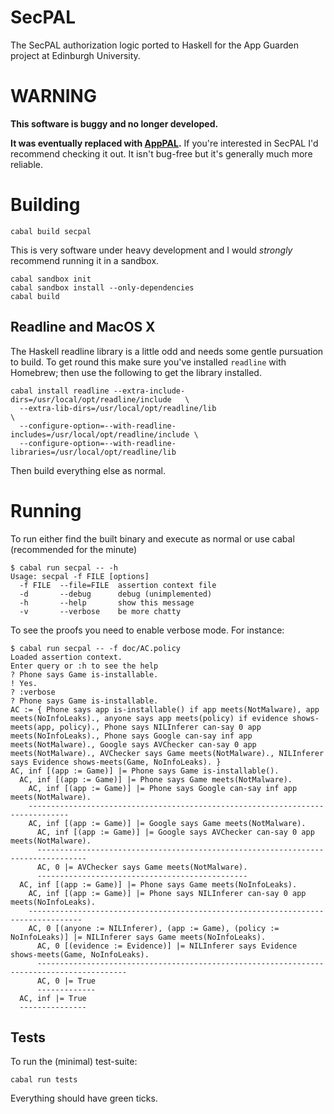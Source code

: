 SecPAL
======

The SecPAL authorization logic ported to Haskell for the App Guarden project at Edinburgh University.


# WARNING

**This software is buggy and no longer developed.**

**It was eventually replaced with
[AppPAL](https://github.com/bogwonch/libAppPAL).** If you're interested in
SecPAL I'd recommend checking it out. It isn't bug-free but it's generally much
more reliable.


# Building

~~~{.sh}
cabal build secpal
~~~

This is very software under heavy development and I would *strongly* recommend running it in a sandbox.

~~~{.sh}
cabal sandbox init
cabal sandbox install --only-dependencies
cabal build
~~~

## Readline and MacOS X

The Haskell readline library is a little odd and needs some gentle pursuation to build.
To get round this make sure you've installed `readline` with Homebrew; then use the following to get the library installed.

~~~{.sh}
cabal install readline --extra-include-dirs=/usr/local/opt/readline/include   \
  --extra-lib-dirs=/usr/local/opt/readline/lib                                \
  --configure-option=--with-readline-includes=/usr/local/opt/readline/include \
  --configure-option=--with-readline-libraries=/usr/local/opt/readline/lib
~~~

Then build everything else as normal.

# Running 

To run either find the built binary and execute as normal or use cabal (recommended for the minute)

    $ cabal run secpal -- -h
    Usage: secpal -f FILE [options]
      -f FILE  --file=FILE  assertion context file
      -d       --debug      debug (unimplemented)
      -h       --help       show this message
      -v       --verbose    be more chatty

To see the proofs you need to enable verbose mode.
For instance:

    $ cabal run secpal -- -f doc/AC.policy
    Loaded assertion context.
    Enter query or :h to see the help
    ? Phone says Game is-installable.
    ! Yes.
    ? :verbose
    ? Phone says Game is-installable.
    AC := { Phone says app is-installable() if app meets(NotMalware), app meets(NoInfoLeaks)., anyone says app meets(policy) if evidence shows-meets(app, policy)., Phone says NILInferer can-say 0 app meets(NoInfoLeaks)., Phone says Google can-say inf app meets(NotMalware)., Google says AVChecker can-say 0 app meets(NotMalware)., AVChecker says Game meets(NotMalware)., NILInferer says Evidence shows-meets(Game, NoInfoLeaks). }
    AC, inf [(app := Game)] |= Phone says Game is-installable().
      AC, inf [(app := Game)] |= Phone says Game meets(NotMalware).
        AC, inf [(app := Game)] |= Phone says Google can-say inf app meets(NotMalware).
        -------------------------------------------------------------------------------
        AC, inf [(app := Game)] |= Google says Game meets(NotMalware).
          AC, inf [(app := Game)] |= Google says AVChecker can-say 0 app meets(NotMalware).
          ---------------------------------------------------------------------------------
          AC, 0 |= AVChecker says Game meets(NotMalware).
          -----------------------------------------------
      AC, inf [(app := Game)] |= Phone says Game meets(NoInfoLeaks).
        AC, inf [(app := Game)] |= Phone says NILInferer can-say 0 app meets(NoInfoLeaks).
        ----------------------------------------------------------------------------------
        AC, 0 [(anyone := NILInferer), (app := Game), (policy := NoInfoLeaks)] |= NILInferer says Game meets(NoInfoLeaks).
          AC, 0 [(evidence := Evidence)] |= NILInferer says Evidence shows-meets(Game, NoInfoLeaks).
          ------------------------------------------------------------------------------------------
          AC, 0 |= True
          -------------
      AC, inf |= True
      ---------------


## Tests

To run the (minimal) test-suite:

~~~{.sh}
cabal run tests
~~~

Everything should have green ticks.

